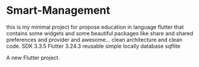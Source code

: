 # Smart-Management 
this is my minimal project for propose education in language flutter
that contains
some widgets and some beautiful packages like share and shared preferences and provider and awesome...
clean architecture and clean code.
SDK 3.3.5
Flutter 3.24.3 
reusable
simple
locally database sqflite


A new Flutter project.

